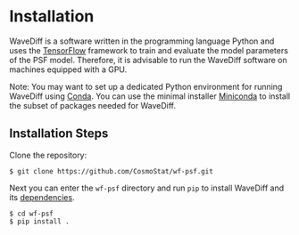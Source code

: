 # Installation


WaveDiff is a software written in the programming language Python and uses the [TensorFlow](https://www.tensorflow.org) framework to train and evaluate the model parameters of the PSF model. Therefore, it is advisable to run the WaveDiff software on machines equipped with a GPU.  

Note: You may want to set up a dedicated Python environment for running WaveDiff using [Conda](https://docs.conda.io/en/latest/).  You can use the minimal installer [Miniconda](https://docs.conda.io/projects/miniconda/en/latest/) to install the subset of packages needed for WaveDiff.

## Installation Steps

Clone the repository:

```
$ git clone https://github.com/CosmoStat/wf-psf.git
```

Next you can enter the `wf-psf` directory and run `pip` to install WaveDiff and its [dependencies](dependencies.md). 

```
$ cd wf-psf
$ pip install .
```

